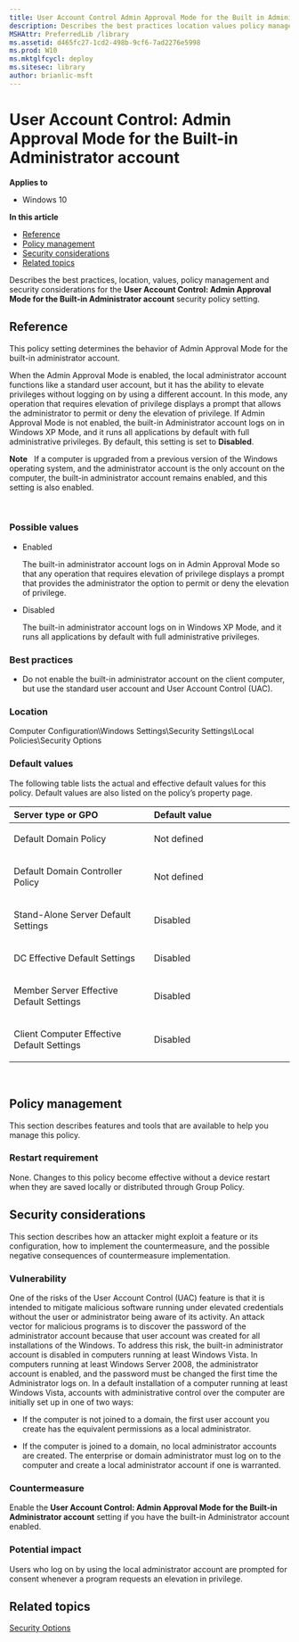 ```yaml
---
title: User Account Control Admin Approval Mode for the Built in Administrator account (Windows 10)
description: Describes the best practices location values policy management and security considerations for the User Account Control Admin Approval Mode for the Built in Administrator account security policy setting.
MSHAttr: PreferredLib /library
ms.assetid: d465fc27-1cd2-498b-9cf6-7ad2276e5998
ms.prod: W10
ms.mktglfcycl: deploy
ms.sitesec: library
author: brianlic-msft
---
```


# User Account Control: Admin Approval Mode for the Built-in Administrator account


**Applies to**

-   Windows 10

**In this article**

-   [Reference](#reference)
-   [Policy management](#policy-management)
-   [Security considerations](#security-considerations)
-   [Related topics](#related-topics)

Describes the best practices, location, values, policy management and security considerations for the **User Account Control: Admin Approval Mode for the Built-in Administrator account** security policy setting.

## Reference


This policy setting determines the behavior of Admin Approval Mode for the built-in administrator account.

When the Admin Approval Mode is enabled, the local administrator account functions like a standard user account, but it has the ability to elevate privileges without logging on by using a different account. In this mode, any operation that requires elevation of privilege displays a prompt that allows the administrator to permit or deny the elevation of privilege. If Admin Approval Mode is not enabled, the built-in Administrator account logs on in Windows XP Mode, and it runs all applications by default with full administrative privileges. By default, this setting is set to **Disabled**.

**Note**  
If a computer is upgraded from a previous version of the Windows operating system, and the administrator account is the only account on the computer, the built-in administrator account remains enabled, and this setting is also enabled.

 

### Possible values

-   Enabled

    The built-in administrator account logs on in Admin Approval Mode so that any operation that requires elevation of privilege displays a prompt that provides the administrator the option to permit or deny the elevation of privilege.

-   Disabled

    The built-in administrator account logs on in Windows XP Mode, and it runs all applications by default with full administrative privileges.

### Best practices

-   Do not enable the built-in administrator account on the client computer, but use the standard user account and User Account Control (UAC).

### Location

Computer Configuration\\Windows Settings\\Security Settings\\Local Policies\\Security Options

### Default values

The following table lists the actual and effective default values for this policy. Default values are also listed on the policy’s property page.

<table>
<colgroup>
<col width="50%" />
<col width="50%" />
</colgroup>
<thead>
<tr class="header">
<th align="left">Server type or GPO</th>
<th align="left">Default value</th>
</tr>
</thead>
<tbody>
<tr class="odd">
<td align="left"><p>Default Domain Policy</p></td>
<td align="left"><p>Not defined</p></td>
</tr>
<tr class="even">
<td align="left"><p>Default Domain Controller Policy</p></td>
<td align="left"><p>Not defined</p></td>
</tr>
<tr class="odd">
<td align="left"><p>Stand-Alone Server Default Settings</p></td>
<td align="left"><p>Disabled</p></td>
</tr>
<tr class="even">
<td align="left"><p>DC Effective Default Settings</p></td>
<td align="left"><p>Disabled</p></td>
</tr>
<tr class="odd">
<td align="left"><p>Member Server Effective Default Settings</p></td>
<td align="left"><p>Disabled</p></td>
</tr>
<tr class="even">
<td align="left"><p>Client Computer Effective Default Settings</p></td>
<td align="left"><p>Disabled</p></td>
</tr>
</tbody>
</table>

 

## Policy management


This section describes features and tools that are available to help you manage this policy.

### Restart requirement

None. Changes to this policy become effective without a device restart when they are saved locally or distributed through Group Policy.

## Security considerations


This section describes how an attacker might exploit a feature or its configuration, how to implement the countermeasure, and the possible negative consequences of countermeasure implementation.

### Vulnerability

One of the risks of the User Account Control (UAC) feature is that it is intended to mitigate malicious software running under elevated credentials without the user or administrator being aware of its activity. An attack vector for malicious programs is to discover the password of the administrator account because that user account was created for all installations of the Windows. To address this risk, the built-in administrator account is disabled in computers running at least Windows Vista. In computers running at least Windows Server 2008, the administrator account is enabled, and the password must be changed the first time the Administrator logs on. In a default installation of a computer running at least Windows Vista, accounts with administrative control over the computer are initially set up in one of two ways:

-   If the computer is not joined to a domain, the first user account you create has the equivalent permissions as a local administrator.

-   If the computer is joined to a domain, no local administrator accounts are created. The enterprise or domain administrator must log on to the computer and create a local administrator account if one is warranted.

### Countermeasure

Enable the **User Account Control: Admin Approval Mode for the Built-in Administrator account** setting if you have the built-in Administrator account enabled.

### Potential impact

Users who log on by using the local administrator account are prompted for consent whenever a program requests an elevation in privilege.

## Related topics


[Security Options](security-options.md)

 

 





